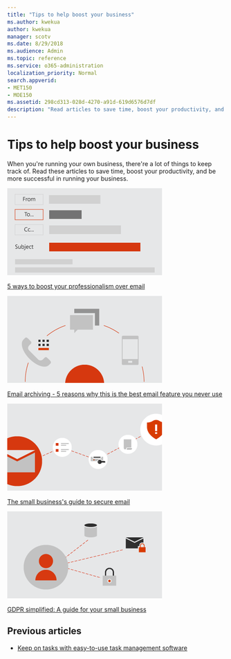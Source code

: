 ```yaml
---
title: "Tips to help boost your business"
ms.author: kwekua
author: kwekua
manager: scotv
ms.date: 8/29/2018
ms.audience: Admin
ms.topic: reference
ms.service: o365-administration
localization_priority: Normal
search.appverid:
- MET150
- MOE150
ms.assetid: 298cd313-028d-4270-a91d-619d6576d7df
description: "Read articles to save time, boost your productivity, and be more successful in running your business."
---
```


# Tips to help boost your business

When you're running your own business, there're a lot of things to keep track of. Read these articles to save time, boost your productivity, and be more successful in running your business.
  
[![Screenshot: Conceptual art image](../media/8b3ea2b0-e7e9-4547-813a-33babed3bb84.png)](https://support.office.com/article/e9da47c4-9b89-4b49-b945-a204aeea6726.aspx)
  
[5 ways to boost your professionalism over email](https://go.microsoft.com/fwlink/?linkid=2004110)
  
[![Screenshot: conceptual art image](../media/62aab056-ddd0-4328-847e-2bbbf7d04dac.png)](https://support.office.com/article/10f1fa35-f33a-4cb7-838c-a7f3e6228b20.aspx)
  
[Email archiving - 5 reasons why this is the best email feature you never use](https://go.microsoft.com/fwlink/?linkid=2004110)
  
[![Screenshot: Conceptual art image](../media/b8dd07bd-d380-4c89-a768-4727fd8d6de4.png)](https://support.office.com/article/c6c261e3-d50a-43a6-816f-35fe1e53acc6.aspx)
  
[The small business's guide to secure email](https://go.microsoft.com/fwlink/?linkid=864494)
  
[![Screenshot: Conceptual art image](../media/d27bf69c-3bab-4b6f-8490-6ac7c1edc761.png)](https://support.office.com/article/cc0e480f-973e-4412-a27b-8a52108d6d51.aspx)
  
[GDPR simplified: A guide for your small business](../security-and-compliance/gdpr-compliance.md)
  
## Previous articles

- [Keep on tasks with easy-to-use task management software](https://go.microsoft.com/fwlink/?linkid=2004110)
    

